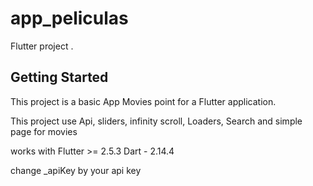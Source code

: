 # app_peliculas

Flutter project .

## Getting Started

This project is a basic App Movies point for a Flutter application.

This project use Api, sliders, infinity scroll, Loaders, Search and simple page for movies

works with Flutter >= 2.5.3
           Dart    -  2.14.4

change \_apiKey by your api key
